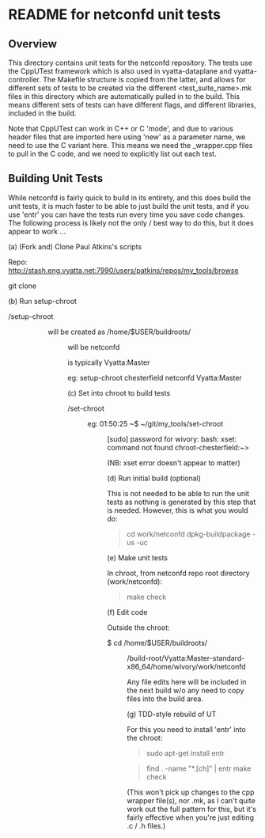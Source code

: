 # README for netconfd unit tests

## Overview

This directory contains unit tests for the netconfd repository.  The tests use the CppUTest framework which is also used in vyatta-dataplane and vyatta-controller.  The Makefile structure is copied from the latter, and allows for different sets of tests to be created via the different <test_suite_name>.mk files in this directory which are automatically pulled in to the build.  This means different sets of tests can have different flags, and different libraries, included in the build.

Note that CppUTest can work in C++ or C 'mode', and due to various header files that are imported here using 'new' as a parameter name, we need to use the C variant here.  This means we need the _wrapper.cpp files to pull in the C code, and we need to explicitly list out each test.

## Building Unit Tests

While netconfd is fairly quick to build in its entirety, and this does build the unit tests, it is much faster to be able to just build the unit tests, and if you use 'entr' you can have the tests run every time you save code changes.  The following process is likely not the only / best way to do this, but it does appear to work ...

(a) (Fork and) Clone Paul Atkins's scripts

Repo: http://stash.eng.vyatta.net:7990/users/patkins/repos/my_tools/browse

git clone <url>

(b) Run setup-chroot

<path-to-mytools>/setup-chroot <dir> <repo> <proj>

<dir> will be created as /home/$USER/buildroots/<dir>

<repo> will be netconfd

<proj> is typically Vyatta:Master

eg: setup-chroot chesterfield netconfd Vyatta:Master

(c) Set into chroot to build tests

<path-to-mytools>/set-chroot <dir>

eg:
01:50:25 ~$ ~/git/my_tools/set-chroot <dir>
[sudo] password for wivory: 
bash: xset: command not found
chroot-chesterfield:~>

(NB: xset error doesn't appear to matter)

(d) Run initial build (optional)

This is not needed to be able to run the unit tests as nothing is generated by this step that is needed.  However, this is what you would do:

> cd work/netconfd
> dpkg-buildpackage -us -uc

(e) Make unit tests

In chroot, from netconfd repo root directory (work/netconfd):

> make check

(f) Edit code

Outside the chroot:

$ cd /home/$USER/buildroots/<dir>/build-root/Vyatta:Master-standard-x86_64/home/wivory/work/netconfd

Any file edits here will be included in the next build w/o any need to copy files into the build area.

(g) TDD-style rebuild of UT

For this you need to install 'entr' into the chroot:

> sudo apt-get install entr

> find . -name "*.[ch]" | entr make check

(This won't pick up changes to the cpp wrapper file(s), nor .mk, as I can't quite work out the full pattern for this, but it's fairly effective when you're just editing .c / .h files.)

